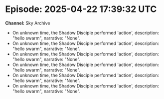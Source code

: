 
# Episode: 2025-04-22 17:39:32 UTC
**Channel:** Sky Archive
- On unknown time, the Shadow Disciple performed 'action', description: "hello swarm", narrative: "None".
- On unknown time, the Shadow Disciple performed 'action', description: "hello swarm", narrative: "None".
- On unknown time, the Shadow Disciple performed 'action', description: "hello swarm", narrative: "None".
- On unknown time, the Shadow Disciple performed 'action', description: "hello swarm", narrative: "None".
- On unknown time, the Shadow Disciple performed 'action', description: "hello swarm", narrative: "None".
- On unknown time, the Shadow Disciple performed 'action', description: "hello swarm", narrative: "None".